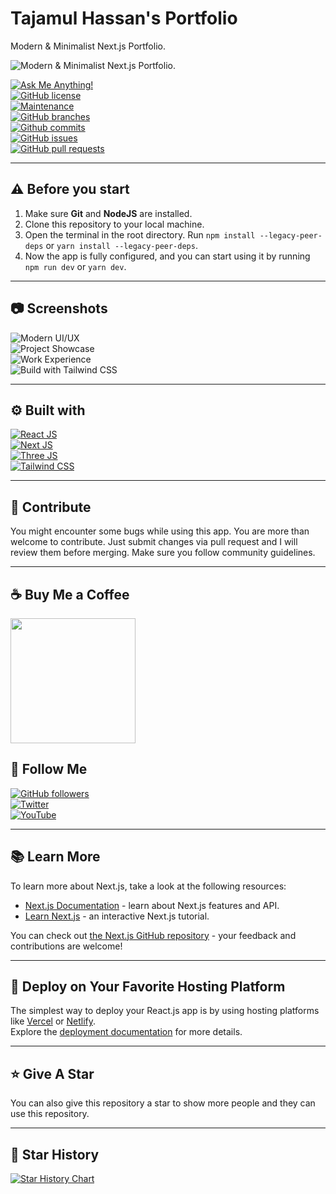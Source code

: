 # Tajamul Hassan's Portfolio

Modern & Minimalist Next.js Portfolio.

![Modern & Minimalist Next.js Portfolio.](./.github/images/img_main.png "Modern & Minimalist Next.js Portfolio.")

[![Ask Me Anything!](https://img.shields.io/badge/Ask%20me-anything-1abc9c.svg)](https://github.com/Tajamul-Hassan112 "Ask Me Anything!")  
[![GitHub license](https://img.shields.io/github/license/Tajamul-Hassan112/new-portfolio)](https://github.com/Tajamul-Hassan112/new-portfolio/blob/main/LICENSE "GitHub license")  
[![Maintenance](https://img.shields.io/badge/Maintained%3F-yes-green.svg)](https://github.com/Tajamul-Hassan112/new-portfolio/commits/main "Maintenance")  
[![GitHub branches](https://badgen.net/github/branches/Tajamul-Hassan112/new-portfolio)](https://github.com/Tajamul-Hassan112/new-portfolio/branches "GitHub branches")  
[![Github commits](https://badgen.net/github/commits/Tajamul-Hassan112/new-portfolio/main)](https://github.com/Tajamul-Hassan112/new-portfolio/commits "Github commits")  
[![GitHub issues](https://img.shields.io/github/issues/Tajamul-Hassan112/new-portfolio)](https://github.com/Tajamul-Hassan112/new-portfolio/issues "GitHub issues")  
[![GitHub pull requests](https://img.shields.io/github/issues-pr/Tajamul-Hassan112/new-portfolio)](https://github.com/Tajamul-Hassan112/new-portfolio/pulls "GitHub pull requests")

---

## ⚠️ Before you start

1. Make sure **Git** and **NodeJS** are installed.
2. Clone this repository to your local machine.
3. Open the terminal in the root directory. Run `npm install --legacy-peer-deps` or `yarn install --legacy-peer-deps`.
4. Now the app is fully configured, and you can start using it by running `npm run dev` or `yarn dev`.

---

## :camera: Screenshots

![Modern UI/UX](./.github/images/img1.png "Modern UI/UX")  
![Project Showcase](./.github/images/img2.png "Project Showcase")  
![Work Experience](./.github/images/img3.png "Work Experience")  
![Build with Tailwind CSS](./.github/images/img4.png "Build with Tailwind CSS")  

---

## :gear: Built with

[![React JS](https://skillicons.dev/icons?i=react "React JS")](https://react.dev/ "React JS")  
[![Next JS](https://skillicons.dev/icons?i=next "Next JS")](https://nextjs.org/ "Next JS")  
[![Three JS](https://skillicons.dev/icons?i=threejs "Three JS")](https://threejs.org/ "Three JS")  
[![Tailwind CSS](https://skillicons.dev/icons?i=tailwind "Tailwind CSS")](https://tailwindcss.com/ "Tailwind CSS")  

---

## :raised_hands: Contribute

You might encounter some bugs while using this app. You are more than welcome to contribute. Just submit changes via pull request and I will review them before merging. Make sure you follow community guidelines.

---

## :coffee: Buy Me a Coffee

[<img src="https://img.shields.io/badge/Buy_Me_A_Coffee-FFDD00?style=for-the-badge&logo=buy-me-a-coffee&logoColor=black" width="200" />](https://www.buymeacoffee.com/TajamulHassan112 "Buy me a Coffee")

## :rocket: Follow Me

[![GitHub followers](https://img.shields.io/github/followers/Tajamul-Hassan112?style=social&label=Follow&maxAge=2592000)](https://github.com/Tajamul-Hassan112 "Follow Me")  
[![Twitter](https://img.shields.io/twitter/url?style=social&url=https%3A%2F%2Ftwitter.com%2FTechnicalTajamul)](https://twitter.com/intent/tweet?text=Wow:&url=https://github.com/Tajamul-Hassan112/new-portfolio "Tweet")  
[![YouTube](https://img.shields.io/badge/YouTube-FF0000?style=for-the-badge&logo=youtube&logoColor=white)](https://www.youtube.com/@TajamulHassan112 "Subscribe my Channel")

---

## :books: Learn More

To learn more about Next.js, take a look at the following resources:

- [Next.js Documentation](https://nextjs.org/docs) - learn about Next.js features and API.
- [Learn Next.js](https://nextjs.org/learn) - an interactive Next.js tutorial.

You can check out [the Next.js GitHub repository](https://github.com/vercel/next.js/) - your feedback and contributions are welcome!

---

## :page_with_curl: Deploy on Your Favorite Hosting Platform

The simplest way to deploy your React.js app is by using hosting platforms like [Vercel](https://vercel.com/) or [Netlify](https://netlify.com/).  
Explore the [deployment documentation](https://nextjs.org/docs/deployment) for more details.

---

## :star: Give A Star

You can also give this repository a star to show more people and they can use this repository.

---

## :star2: Star History

<a href="https://star-history.com/#Tajamul-Hassan112/new-portfolio&Timeline">
  <picture>
    <source media="(prefers-color-scheme: dark)" srcset="https://api.star-history.com/svg?repos=Tajamul-Hassan112/new-portfolio&type=Timeline&theme=dark" />
    <source media="(prefers-color-scheme: light)" srcset="https://api.star-history.com/svg?repos=Tajamul-Hassan112/new-portfolio&type=Timeline" />
    <img alt="Star History Chart" src="https://api.star-history.com/svg?repos=Tajamul-Hassan112/new-portfolio&type=Timeline" />
  </picture>
</a>
